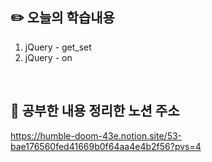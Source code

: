 ## :pencil2:  오늘의 학습내용
1. jQuery - get_set
2. jQuery - on
<br>

## :memo:  공부한 내용 정리한 노션 주소
<https://humble-doom-43e.notion.site/53-bae176560fed41669b0f64aa4e4b2f56?pvs=4>

